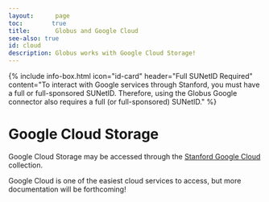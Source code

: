 ```yaml
---
layout:      page
toc:        true
title:       Globus and Google Cloud
see-also: true
id: cloud
description: Globus works with Google Cloud Storage!
---
```


{% include info-box.html
   icon="id-card"
   header="Full SUNetID Required"
   content="To interact with Google services through Stanford, you must have a full or full-sponsored SUNetID.  Therefore, using the Globus Google connector also requires a full (or full-sponsored) SUNetID."
%}

# Google Cloud Storage

Google Cloud Storage may be accessed through the [Stanford Google Cloud
](https://app.globus.org/file-manager/collections/1a7d4931-986a-42f5-80fc-1fafe28f9826/overview)
collection.

Google Cloud is one of the easiest cloud services to access, but more
documentation will be forthcoming!